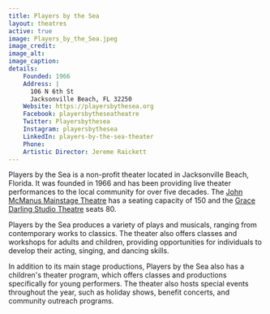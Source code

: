 ```yaml
---
title: Players by the Sea
layout: theatres
active: true
image: Players_by_the_Sea.jpeg
image_credit:
image_alt:
image_caption:
details:
    Founded: 1966
    Address: |
      106 N 6th St
      Jacksonville Beach, FL 32250
    Website: https://playersbythesea.org
    Facebook: playersbytheseatheatre
    Twitter: Playersbythesea
    Instagram: playersbythesea
    LinkedIn: players-by-the-sea-theater
    Phone: 	
    Artistic Director: Jereme Raickett
---
```

Players by the Sea is a non-profit theater located in Jacksonville Beach, Florida. It was founded in 1966 and has been providing live theater performances to the local community for over five decades. The [John McManus Mainstage Theatre](/venues/john-mcmanus-mainstage-theatre) has a seating capacity of 150 and the [Grace Darling Studio Theatre](/venues/grace-darling-studio-theatre) seats 80. 

Players by the Sea produces a variety of plays and musicals, ranging from contemporary works to classics. The theater also offers classes and workshops for adults and children, providing opportunities for individuals to develop their acting, singing, and dancing skills.

In addition to its main stage productions, Players by the Sea also has a children's theater program, which offers classes and productions specifically for young performers. The theater also hosts special events throughout the year, such as holiday shows, benefit concerts, and community outreach programs.
